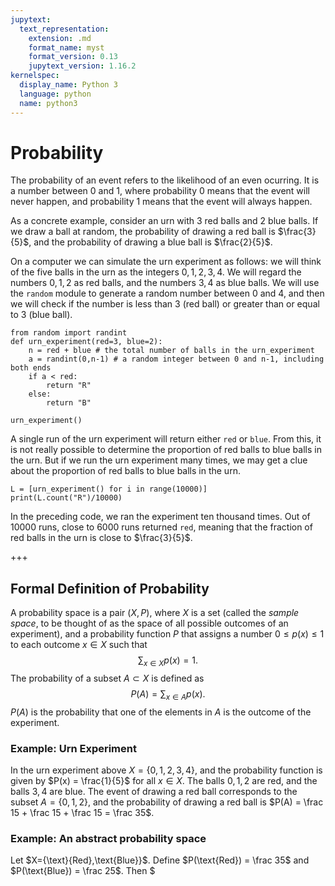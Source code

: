 ```yaml
---
jupytext:
  text_representation:
    extension: .md
    format_name: myst
    format_version: 0.13
    jupytext_version: 1.16.2
kernelspec:
  display_name: Python 3
  language: python
  name: python3
---
```


# Probability

The probability of an event refers to the likelihood of an even ocurring.
It is a number between $0$ and $1$, where probability $0$ means that the event will never happen, and probability $1$ means that the event will always happen.

As a concrete example, consider an urn with $3$ red balls and $2$ blue balls. If we draw a ball at random, the probability of drawing a red ball is $\frac{3}{5}$, and the probability of drawing a blue ball is $\frac{2}{5}$.

On a computer we can simulate the urn experiment as follows: we will think of the five balls in the urn as the integers $0,1,2,3,4$.
We will regard the numbers $0,1,2$ as red balls, and the numbers $3,4$ as blue balls.
We will use the `random` module to generate a random number between $0$ and $4$, and then we will check if the number is less than $3$ (red ball) or greater than or equal to $3$ (blue ball).

```{code-cell} ipython3
from random import randint 
def urn_experiment(red=3, blue=2):
    n = red + blue # the total number of balls in the urn_experiment
    a = randint(0,n-1) # a random integer between 0 and n-1, including both ends 
    if a < red:
        return "R"
    else:
        return "B"

urn_experiment()
```

A single run of the urn experiment will return either `red` or `blue`.
From this, it is not really possible to determine the proportion of red balls to blue balls in the urn.
But if we run the urn experiment many times, we may get a clue about the proportion of red balls to blue balls in the urn.

```{code-cell} ipython3
L = [urn_experiment() for i in range(10000)]
print(L.count("R")/10000)
```

In the preceding code, we ran the experiment ten thousand times.
Out of 10000 runs, close to 6000 runs returned `red`, meaning that the fraction of red balls in the urn is close to $\frac{3}{5}$. 

+++

## Formal Definition of Probability

A probability space is a pair $(X,P)$, where $X$ is a set (called the *sample space*, to be thought of as the space of all possible outcomes of an experiment), and a probability function $P$ that assigns a number $0\leq p(x)\leq 1$ to each outcome $x\in X$ such that
$$
\sum_{x\in X} p(x) = 1.
$$
The probability of a subset $A\subset X$ is defined as
$$
P(A) = \sum_{x\in A} p(x).
$$
$P(A)$ is the probability that one of the elements in $A$ is the outcome of the experiment.


### Example: Urn Experiment

In the urn experiment above $X = \{0,1,2,3,4\}$, and the probability function is given by $P(x) = \frac{1}{5}$ for all $x\in X$.
The balls $0,1,2$ are red, and the balls $3,4$ are blue.
The event of drawing a red ball corresponds to the subset $A = \{0,1,2\}$, and the probability of drawing a red ball is $P(A) = \frac 15 + \frac 15 + \frac 15 = \frac 35$.

### Example: An abstract probability space

Let $X=\{\text}{Red},\text{Blue}\}$.
Define $P(\text{Red}) = \frac 35$ and $P(\text{Blue}) = \frac 25$.
Then $

```{code-cell} ipython3

```
